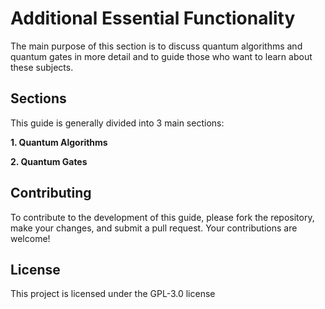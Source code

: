 # Additional Essential Functionality

The main purpose of this section is to discuss quantum algorithms and quantum gates in more detail and to guide those who want to learn about these subjects.

## Sections

This guide is generally divided into 3 main sections:

  **1. Quantum Algorithms**

  **2. Quantum Gates** 
  
## Contributing
To contribute to the development of this guide, please fork the repository, make your changes, and submit a pull request. Your contributions are welcome!

## License
This project is licensed under the GPL-3.0 license
